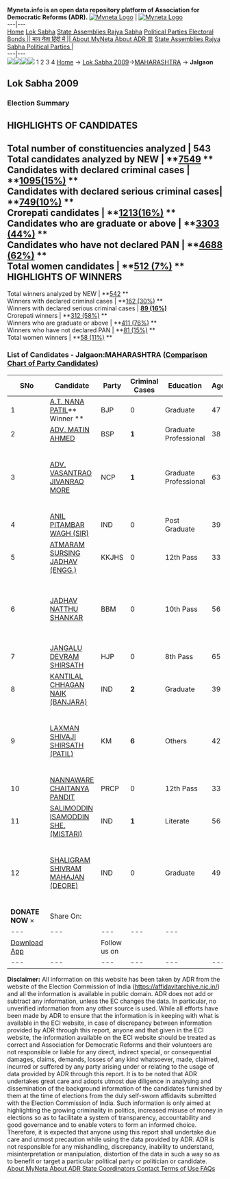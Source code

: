 **Myneta.info is an open data repository platform of Association for Democratic Reforms (ADR).**
[![Myneta Logo](https://www.myneta.info/lib/img/myneta-logo.png)](https://www.myneta.info/) | [![Myneta Logo](https://www.myneta.info/lib/img/adr-logo.png)](https://adrindia.org)  
---|---  
[Home](https://www.myneta.info/) [Lok Sabha](https://www.myneta.info/#ls "Lok Sabha") [ State Assemblies ](https://www.myneta.info/#sa "State Assemblies") [Rajya Sabha](https://www.myneta.info/#rs "Rajya Sabha") [Political Parties ](https://www.myneta.info/party "Political Parties") [ Electoral Bonds ](https://www.myneta.info/electoral_bonds "Electoral Bonds") [ || माय नेता हिंदी में || ](https://translate.google.co.in/translate?prev=hp&hl=en&js=y&u=www.myneta.info&sl=en&tl=hi&history_state0=) [ About MyNeta ](https://adrindia.org/content/about-myneta) [ About ADR ](https://adrindia.org/about-adr/who-we-are) [☰](javascript:void\(0\))
[ State Assemblies ](https://www.myneta.info/#sa "State Assemblies") [ Rajya Sabha ](https://www.myneta.info/#rs "Rajya Sabha") [ Political Parties ](https://www.myneta.info/party "Political Parties")
|   
---|---  
![](https://www.myneta.info/lib/img/banner/banner-1.png)![](https://www.myneta.info/lib/img/banner/banner-2.png)![](https://www.myneta.info/lib/img/banner/banner-3.png)![](https://www.myneta.info/lib/img/banner/banner-4.png)
1  2  3  4 
[Home](https://www.myneta.info/) → [Lok Sabha 2009](https://www.myneta.info/ls2009/)→[MAHARASHTRA](https://www.myneta.info/ls2009/index.php?action=show_constituencies&state_id=13) → **Jalgaon**
### 
## Lok Sabha 2009
###  Election Summary 
HIGHLIGHTS OF CANDIDATES  
---  
Total number of constituencies analyzed |  543   
Total candidates analyzed by NEW | **[7549](https://www.myneta.info/ls2009/index.php?action=summary&subAction=candidates_analyzed&sort=candidate#summary) **  
Candidates with declared criminal cases | **[1095(15%)](https://www.myneta.info/ls2009/index.php?action=summary&subAction=crime&sort=candidate#summary) **  
Candidates with declared serious criminal cases| **[749(10%)](https://www.myneta.info/ls2009/index.php?action=summary&subAction=serious_crime&sort=candidate#summary) **  
Crorepati candidates | **[1213(16%)](https://www.myneta.info/ls2009/index.php?action=summary&subAction=crorepati&sort=candidate#summary) **  
Candidates who are graduate or above | **[3303 (44%)](https://www.myneta.info/ls2009/index.php?action=summary&subAction=education&sort=candidate#summary) **  
Candidates who have not declared PAN | **[4688 (62%)](https://www.myneta.info/ls2009/index.php?action=summary&subAction=without_pan&sort=candidate#summary) **  
Total women candidates | **[512 (7%)](https://www.myneta.info/ls2009/index.php?action=summary&subAction=women_candidate&sort=candidate#summary) **  
HIGHLIGHTS OF WINNERS  
---  
Total winners analyzed by NEW | **[542](https://www.myneta.info/ls2009/index.php?action=summary&subAction=winner_analyzed&sort=candidate#summary) **  
Winners with declared criminal cases | **[162 (30%)](https://www.myneta.info/ls2009/index.php?action=summary&subAction=winner_crime&sort=candidate#summary) **  
Winners with declared serious criminal cases | **[89 (16%)](https://www.myneta.info/ls2009/index.php?action=summary&subAction=winner_serious_crime&sort=candidate#summary)**  
Crorepati winners | **[312 (58%)](https://www.myneta.info/ls2009/index.php?action=summary&subAction=winner_crorepati&sort=candidate#summary) **  
Winners who are graduate or above | **[411 (76%)](https://www.myneta.info/ls2009/index.php?action=summary&subAction=winner_education&sort=candidate#summary) **  
Winners who have not declared PAN | **[81 (15%)](https://www.myneta.info/ls2009/index.php?action=summary&subAction=winner_without_pan&sort=candidate#summary) **  
Total women winners | **[58 (11%)](https://www.myneta.info/ls2009/index.php?action=summary&subAction=winner_women&sort=candidate#summary) **  
### List of Candidates - Jalgaon:MAHARASHTRA ([Comparison Chart of Party Candidates](https://www.myneta.info/ls2009/comparisonchart.php?constituency_id=204))
SNo | Candidate| Party| Criminal Cases| Education| Age| Total Assets| Liabilities  
---|---|---|---|---|---|---|---  
1  | [A.T. NANA PATIL](https://www.myneta.info/ls2009/candidate.php?candidate_id=3456)** Winner ** | BJP | 0 | Graduate| 47 | Rs 10,38,39,607 ~ 10 Crore+ | Rs 92,00,000 ~ 92 Lacs+  
2  | [ADV. MATIN AHMED](https://www.myneta.info/ls2009/candidate.php?candidate_id=3457) | BSP | **1** | Graduate Professional| 38 | Rs 20,000 ~ 20 Thou+ | Rs 0 ~   
3  | [ADV. VASANTRAO JIVANRAO MORE](https://www.myneta.info/ls2009/candidate.php?candidate_id=3458) | NCP | **1** | Graduate Professional| 63 | ![](https://myneta.info/image_v2.php?myneta_folder=ls2009&candidate_id=3458&col=ta) | ![](https://myneta.info/image_v2.php?myneta_folder=ls2009&candidate_id=3458&col=lia)  
4  | [ANIL PITAMBAR WAGH (SIR)](https://www.myneta.info/ls2009/candidate.php?candidate_id=3464) | IND | 0 | Post Graduate| 39 | Rs 22,000 ~ 22 Thou+ | Rs 0 ~   
5  | [ATMARAM SURSING JADHAV (ENGG.)](https://www.myneta.info/ls2009/candidate.php?candidate_id=3459) | KKJHS | 0 | 12th Pass| 33 | Rs 1,43,100 ~ 1 Lacs+ | Rs 5,20,000 ~ 5 Lacs+  
6  | [JADHAV NATTHU SHANKAR](https://www.myneta.info/ls2009/candidate.php?candidate_id=3460) | BBM | 0 | 10th Pass| 56 | ![](https://myneta.info/image_v2.php?myneta_folder=ls2009&candidate_id=3460&col=ta) | ![](https://myneta.info/image_v2.php?myneta_folder=ls2009&candidate_id=3460&col=lia)  
7  | [JANGALU DEVRAM SHIRSATH](https://www.myneta.info/ls2009/candidate.php?candidate_id=3461) | HJP | 0 | 8th Pass| 65 | Rs 6,80,000 ~ 6 Lacs+ | Rs 0 ~   
8  | [KANTILAL CHHAGAN NAIK (BANJARA)](https://www.myneta.info/ls2009/candidate.php?candidate_id=3465) | IND | **2** | Graduate| 39 | Rs 1,20,319 ~ 1 Lacs+ | Rs 0 ~   
9  | [LAXMAN SHIVAJI SHIRSATH (PATIL)](https://www.myneta.info/ls2009/candidate.php?candidate_id=3463) | KM | **6** | Others| 42 | ![](https://myneta.info/image_v2.php?myneta_folder=ls2009&candidate_id=3463&col=ta) | ![](https://myneta.info/image_v2.php?myneta_folder=ls2009&candidate_id=3463&col=lia)  
10  | [NANNAWARE CHAITANYA PANDIT](https://www.myneta.info/ls2009/candidate.php?candidate_id=3462) | PRCP | 0 | 12th Pass| 33 | Nil | Rs 0 ~   
11  | [SALIMODDIN ISAMODDIN SHE.(MISTARI)](https://www.myneta.info/ls2009/candidate.php?candidate_id=3468) | IND | **1** | Literate| 56 | Rs 49,500 ~ 49 Thou+ | Rs 0 ~   
12  | [SHALIGRAM SHIVRAM MAHAJAN (DEORE)](https://www.myneta.info/ls2009/candidate.php?candidate_id=3467) | IND | 0 | Graduate| 49 | ![](https://myneta.info/image_v2.php?myneta_folder=ls2009&candidate_id=3467&col=ta) | ![](https://myneta.info/image_v2.php?myneta_folder=ls2009&candidate_id=3467&col=lia)  
|  **DONATE NOW** × |  Share On:  | [](https://api.whatsapp.com/send?text=https%3A%2F%2Fmyneta.info%2Fpunjab2022%2Findex.php%3Faction%3Dshow_constituencies%26state_id%3D19) | [](https://www.facebook.com/sharer/sharer.php?u=https%3A%2F%2Fmyneta.info%2Fpunjab2022%2Findex.php%3Faction%3Dshow_constituencies%26state_id%3D19) | [](https://twitter.com/share?url=https%3A%2F%2Fmyneta.info%2Fpunjab2022%2Findex.php%3Faction%3Dshow_constituencies%26state_id%3D19)  
---|---|---|---|---  
| [ Download App ](https://play.google.com/store/apps/details?id=com.webrosoft.myneta1&pcampaignid=pcampaignidMKT-Other-global-all-co-prtnr-py-PartBadge-Mar2515-1) | [](https://play.google.com/store/apps/details?id=com.webrosoft.myneta1&pcampaignid=pcampaignidMKT-Other-global-all-co-prtnr-py-PartBadge-Mar2515-1) |  Follow us on  | [](https://www.facebook.com/adrindia.org/) | [](https://twitter.com/adrspeaks) | [](https://groups.google.com/g/national-election-watch?hl=en&pli=1) | [](https://www.instagram.com/adrspeaks/) | [](https://www.youtube.com/user/adrspeaks) | [](https://sharechat.com/profile/adrspeaks)  
---|---|---|---|---|---|---|---|---  
**Disclaimer:** All information on this website has been taken by ADR from the website of the Election Commission of India (https://affidavitarchive.nic.in/) and all the information is available in public domain. ADR does not add or subtract any information, unless the EC changes the data. In particular, no unverified information from any other source is used. While all efforts have been made by ADR to ensure that the information is in keeping with what is available in the ECI website, in case of discrepancy between information provided by ADR through this report, anyone and that given in the ECI website, the information available on the ECI website should be treated as correct and Association for Democratic Reforms and their volunteers are not responsible or liable for any direct, indirect special, or consequential damages, claims, demands, losses of any kind whatsoever, made, claimed, incurred or suffered by any party arising under or relating to the usage of data provided by ADR through this report. It is to be noted that ADR undertakes great care and adopts utmost due diligence in analysing and dissemination of the background information of the candidates furnished by them at the time of elections from the duly self-sworn affidavits submitted with the Election Commission of India. Such information is only aimed at highlighting the growing criminality in politics, increased misuse of money in elections so as to facilitate a system of transparency, accountability and good governance and to enable voters to form an informed choice. Therefore, it is expected that anyone using this report shall undertake due care and utmost precaution while using the data provided by ADR. ADR is not responsible for any mishandling, discrepancy, inability to understand, misinterpretation or manipulation, distortion of the data in such a way so as to benefit or target a particular political party or politician or candidate. 
[ About MyNeta ](https://adrindia.org/content/about-myneta) [ About ADR ](https://adrindia.org/about-adr/who-we-are) [ State Coordinators ](https://adrindia.org/about-adr/state-coordinators) [ Contact ](https://adrindia.org/contact-us) [ Terms of Use ](https://adrindia.org/content/adr-terms-use) [ FAQs ](https://adrindia.org/content/faqs)
